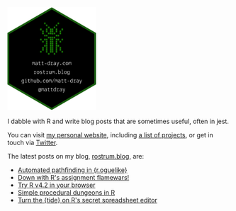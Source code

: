 <img src="https://raw.githubusercontent.com/matt-dray/stickers/master/output/business_hex.png" width=200>

I dabble with R and write blog posts that are sometimes useful, often in jest.

You can visit [my personal website](https://www.matt-dray.com/), including [a list of projects](https://matt-dray.github.io/projects/), or get in touch via [Twitter](https://twitter.com/mattdray).

The latest posts on my blog, [rostrum.blog](https://www.rostrum.blog/), are:

<!-- BLOG-POST-LIST:START -->
- [Automated pathfinding in {r.oguelike}](https://www.rostrum.blog/2022/06/10/basic-search/)
- [Down with R&#39;s assignment flamewars!](https://www.rostrum.blog/2022/06/07/assign-down/)
- [Try R v4.2 in your browser](https://www.rostrum.blog/2022/06/01/try-r/)
- [Simple procedural dungeons in R](https://www.rostrum.blog/2022/05/01/dungeon/)
- [Turn the {tide} on R&#39;s secret spreadsheet editor](https://www.rostrum.blog/2022/04/27/tide/)
<!-- BLOG-POST-LIST:END -->
